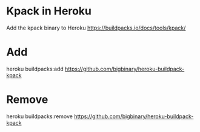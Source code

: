 # Kpack in Heroku

Add the kpack binary to Heroku
https://buildpacks.io/docs/tools/kpack/

# Add
heroku buildpacks:add https://github.com/bigbinary/heroku-buildpack-kpack

# Remove
heroku buildpacks:remove https://github.com/bigbinary/heroku-buildpack-kpack
```

